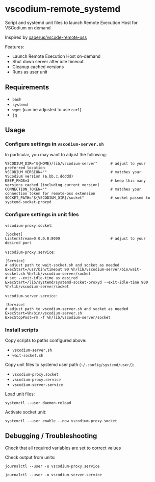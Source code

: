 # vscodium-remote_systemd
Script and systemd unit files to launch Remote Execution Host for VSCodium on demand

Inspired by [xaberus/vscode-remote-oss](https://github.com/xaberus/vscode-remote-oss)

Features:
* Launch Remote Execution Host on-demand
* Shut down server after idle timeout
* Cleanup cached versions
* Runs as user unit

## Requirements
* `bash`
* `systemd`
* `wget` (can be adjusted to use `curl`)
* `jq`

## Usage
### Configure settings in `vscodium-server.sh`
In particular, you may want to adjust the following:
```
VSCODIUM_DIR="${HOME}/lib/vscodium-server"      # adjust to your preferred location
VSCODIUM_VERSION=""                             # matches your VSCodium version (a.bb.c.ddddd)
KEEP_PKGS=3                                     # keep this many versions cached (including current version)
CONNECTION_TOKEN=""                             # matches your connection token for remote-oss extension
SOCKET_PATH="${VSCODIUM_DIR}/socket"            # socket passed to systemd-socket-proxyd
```

### Configure settings in unit files
`vscodium-proxy.socket`:
```
[Socket]
ListenStream=0.0.0.0:8000                       # adjust to your desired port
```

`vscodium-proxy.service`:
```
[Service]
# adjust path to wait-socket.sh and socket as needed
ExecStart=/usr/bin/timeout 90 %h/lib/vscodium-server/bin/wait-socket.sh %h/lib/vscodium-server/socket
# set --exit-idle-time as desired
ExecStart=/lib/systemd/systemd-socket-proxyd --exit-idle-time 900 %h/lib/vscodium-server/socket
```

`vscodium-server.service`:
```
[Service]
# adjust path to vscodium-server.sh and socket as needed
ExecStart=%h/bin/vscodium-server.sh
ExecStopPost=rm -f %h/lib/vscodium-server/socket
```

### Install scripts
Copy scripts to paths configured above:
* `vscodium-server.sh`
* `wait-socket.sh`

Copy unit files to systemd user path (`~/.config/systemd/user/`):
* `vscodium-proxy.socket`
* `vscodium-proxy.service`
* `vscodium-server.service`

Load unit files:
```
systemctl --user daemon-reload
```

Activate socket unit:
```
systemctl --user enable --now vscodium-proxy.socket
```

## Debugging / Troubleshooting
Check that all required variables are set to correct values

Check output from units:
```
journalctl --user -u vscodium-proxy.service
```
```
journalctl --user -u vscodium-server.service
```

